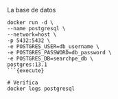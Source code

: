 La base de datos

```
docker run -d \
--name postgresql \
--network=host \
-p 5432:5432 \
-e POSTGRES_USER=db_username \
-e POSTGRES_PASSWORD=db_password \
-e POSTGRES_DB=searchpe_db \
postgres:13.1
```{execute}

# Verifica
docker logs postgresql